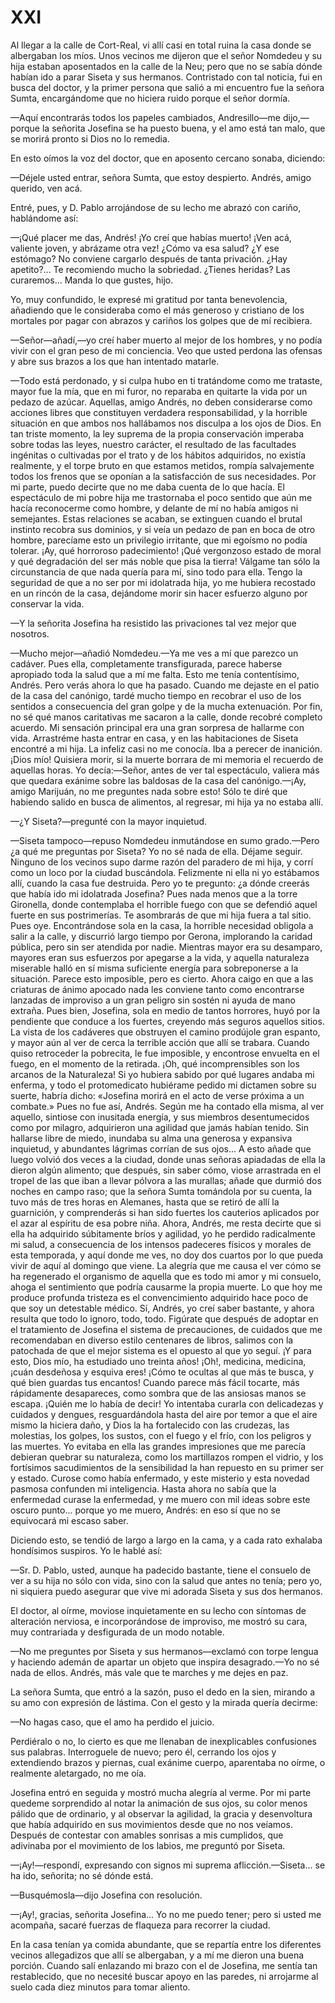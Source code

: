 # XXI

Al llegar a la calle de Cort-Real, vi allí casi en total ruina la casa donde se
albergaban los míos. Unos vecinos me dijeron que el señor Nomdedeu y su hija
estaban aposentados en la calle de la Neu; pero que no se sabía dónde habían
ido a parar Siseta y sus hermanos. Contristado con tal noticia, fui en busca
del doctor, y la primer persona que salió a mi encuentro fue la señora Sumta,
encargándome que no hiciera ruido porque el señor dormía.

—Aquí encontrarás todos los papeles cambiados, Andresillo—me dijo,—porque la
señorita Josefina se ha puesto buena, y el amo está tan malo, que se morirá
pronto si Dios no lo remedia.

En esto oímos la voz del doctor, que en aposento cercano sonaba, diciendo:

—Déjele usted entrar, señora Sumta, que estoy despierto. Andrés, amigo querido,
ven acá.

Entré, pues, y D. Pablo arrojándose de su lecho me abrazó con cariño,
hablándome así:

—¡Qué placer me das, Andrés! ¡Yo creí que habías muerto! ¡Ven acá, valiente
joven, y abrázame otra vez! ¿Cómo va esa salud? ¿Y ese estómago? No conviene
cargarlo después de tanta privación. ¿Hay apetito?... Te recomiendo mucho la
sobriedad. ¿Tienes heridas? Las curaremos... Manda lo que gustes, hijo.

Yo, muy confundido, le expresé mi gratitud por tanta benevolencia, añadiendo
que le consideraba como el más generoso y cristiano de los mortales por pagar
con abrazos y cariños los golpes que de mí recibiera.

—Señor—añadí,—yo creí haber muerto al mejor de los hombres, y no podía vivir
con el gran peso de mi conciencia. Veo que usted perdona las ofensas y abre sus
brazos a los que han intentado matarle.

—Todo está perdonado, y si culpa hubo en ti tratándome como me trataste, mayor
fue la mía, que en mi furor, no reparaba en quitarte la vida por un pedazo de
azúcar. Aquellas, amigo Andrés, no deben considerarse como acciones libres que
constituyen verdadera responsabilidad, y la horrible situación en que ambos nos
hallábamos nos disculpa a los ojos de Dios. En tan triste momento, la ley
suprema de la propia conservación imperaba sobre todas las leyes, nuestro
carácter, el resultado de las facultades ingénitas o cultivadas por el trato
y de los hábitos adquiridos, no existía realmente, y el torpe bruto en que
estamos metidos, rompía salvajemente todos los frenos que se oponían a la
satisfacción de sus necesidades. Por mi parte, puedo decirte que no me daba
cuenta de lo que hacía. El espectáculo de mi pobre hija me trastornaba el poco
sentido que aún me hacía reconocerme como hombre, y delante de mí no había
amigos ni semejantes. Estas relaciones se acaban, se extinguen cuando el brutal
instinto recobra sus dominios, y si veía un pedazo de pan en boca de otro
hombre, parecíame esto un privilegio irritante, que mi egoísmo no podía
tolerar. ¡Ay, qué horroroso padecimiento! ¡Qué vergonzoso estado de moral y qué
degradación del ser más noble que pisa la tierra! Válgame tan sólo la
circunstancia de que nada quería para mí, sino todo para ella. Tengo la
seguridad de que a no ser por mi idolatrada hija, yo me hubiera recostado en un
rincón de la casa, dejándome morir sin hacer esfuerzo alguno por conservar la
vida.

—Y la señorita Josefina ha resistido las privaciones tal vez mejor que
nosotros.

—Mucho mejor—añadió Nomdedeu.—Ya me ves a mí que parezco un cadáver. Pues ella,
completamente transfigurada, parece haberse apropiado toda la salud que a mí me
falta. Esto me tenía contentísimo, Andrés. Pero verás ahora lo que ha pasado.
Cuando me dejaste en el patio de la casa del canónigo, tardé mucho tiempo en
recobrar el uso de los sentidos a consecuencia del gran golpe y de la mucha
extenuación. Por fin, no sé qué manos caritativas me sacaron a la calle, donde
recobré completo acuerdo. Mi sensación principal era una gran sorpresa de
hallarme con vida. Arrastréme hasta entrar en casa, y en las habitaciones de
Siseta encontré a mi hija. La infeliz casi no me conocía. Iba a perecer de
inanición. ¡Dios mío! Quisiera morir, si la muerte borrara de mi memoria el
recuerdo de aquellas horas. Yo decía:—Señor, antes de ver tal espectáculo,
valiera más que quedara exánime sobre las baldosas de la casa del
canónigo.—¡Ay, amigo Marijuán, no me preguntes nada sobre esto! Sólo te diré
que habiendo salido en busca de alimentos, al regresar, mi hija ya no estaba
allí.

—¿Y Siseta?—pregunté con la mayor inquietud.

—Siseta tampoco—repuso Nomdedeu inmutándose en sumo grado.—Pero ¿a qué me
preguntas por Siseta? Yo no sé nada de ella. Déjame seguir. Ninguno de los
vecinos supo darme razón del paradero de mi hija, y corrí como un loco por la
ciudad buscándola. Felizmente ni ella ni yo estábamos allí, cuando la casa fue
destruida. Pero yo te pregunto: ¿a dónde creerás que había ido mi idolatrada
Josefina? Pues nada menos que a la torre Gironella, donde contemplaba el
horrible fuego con que se defendió aquel fuerte en sus postrimerías. Te
asombrarás de que mi hija fuera a tal sitio. Pues oye. Encontrándose sola en la
casa, la horrible necesidad obligola a salir a la calle, y discurrió largo
tiempo por Gerona, implorando la caridad pública, pero sin ser atendida por
nadie. Mientras mayor era su desamparo, mayores eran sus esfuerzos por apegarse
a la vida, y aquella naturaleza miserable halló en sí misma suficiente energía
para sobreponerse a la situación. Parece esto imposible, pero es cierto. Ahora
caigo en que a las criaturas de ánimo apocado nada les conviene tanto como
encontrarse lanzadas de improviso a un gran peligro sin sostén ni ayuda de mano
extraña. Pues bien, Josefina, sola en medio de tantos horrores, huyó por la
pendiente que conduce a los fuertes, creyendo más seguros aquellos sitios. La
vista de los cadáveres que obstruyen el camino prodújole gran espanto, y mayor
aún al ver de cerca la terrible acción que allí se trabara. Cuando quiso
retroceder la pobrecita, le fue imposible, y encontrose envuelta en el fuego,
en el momento de la retirada. ¡Oh, qué incomprensibles son los arcanos de la
Naturaleza! Si yo hubiera sabido por qué lugares andaba mi enferma, y todo el
protomedicato hubiérame pedido mi dictamen sobre su suerte, habría dicho:
«Josefina morirá en el acto de verse próxima a un combate.» Pues no fue así,
Andrés. Según me ha contado ella misma, al ver aquello, sintiose con inusitada
energía, y sus miembros desentumecidos como por milagro, adquirieron una
agilidad que jamás habían tenido. Sin hallarse libre de miedo, inundaba su alma
una generosa y expansiva inquietud, y abundantes lágrimas corrían de sus
ojos... A esto añade que luego volvió dos veces a la ciudad, donde unas señoras
apiadadas de ella la dieron algún alimento; que después, sin saber cómo, viose
arrastrada en el tropel de las que iban a llevar pólvora a las murallas; añade
que durmió dos noches en campo raso; que la señora Sumta tomándola por su
cuenta, la tuvo más de tres horas en Alemanes, hasta que se retiró de allí la
guarnición, y comprenderás si han sido fuertes los cauterios aplicados por el
azar al espíritu de esa pobre niña. Ahora, Andrés, me resta decirte que si ella
ha adquirido súbitamente bríos y agilidad, yo he perdido radicalmente mi salud,
a consecuencia de los intensos padeceres físicos y morales de esta temporada,
y aquí donde me ves, no doy dos cuartos por lo que pueda vivir de aquí al
domingo que viene. La alegría que me causa el ver cómo se ha regenerado el
organismo de aquella que es todo mi amor y mi consuelo, ahoga el sentimiento
que podría causarme la propia muerte. Lo que hoy me produce profunda tristeza
es el convencimiento adquirido hace poco de que soy un detestable médico. Sí,
Andrés, yo creí saber bastante, y ahora resulta que todo lo ignoro, todo, todo.
Figúrate que después de adoptar en el tratamiento de Josefina el sistema de
precauciones, de cuidados que me recomendaban en diverso estilo centenares de
libros, salimos con la patochada de que el mejor sistema es el opuesto al que
yo seguí. ¡Y para esto, Dios mío, ha estudiado uno treinta años! ¡Oh!,
medicina, medicina, ¡cuán desdeñosa y esquiva eres! ¡Cómo te ocultas al que más
te busca, y qué bien guardas tus encantos! Cuando parece más fácil tocarte, más
rápidamente desapareces, como sombra que de las ansiosas manos se escapa.
¡Quién me lo había de decir! Yo intentaba curarla con delicadezas y cuidados
y dengues, resguardándola hasta del aire por temor a que el aire mismo la
hiciera daño, y Dios la ha fortalecido con las crudezas, las molestias, los
golpes, los sustos, con el fuego y el frío, con los peligros y las muertes. Yo
evitaba en ella las grandes impresiones que me parecía debieran quebrar su
naturaleza, como los martillazos rompen el vidrio, y los fortísimos
sacudimientos de la sensibilidad la han repuesto en su primer ser y estado.
Curose como había enfermado, y este misterio y esta novedad pasmosa confunden
mi inteligencia. Hasta ahora no sabía que la enfermedad curase la enfermedad,
y me muero con mil ideas sobre este oscuro punto... porque yo me muero, Andrés:
en eso sí que no se equivocará mi escaso saber.

Diciendo esto, se tendió de largo a largo en la cama, y a cada rato exhalaba
hondísimos suspiros. Yo le hablé así:

—Sr. D. Pablo, usted, aunque ha padecido bastante, tiene el consuelo de ver
a su hija no sólo con vida, sino con la salud que antes no tenía; pero yo, ni
siquiera puedo asegurar que vive mi adorada Siseta y sus dos hermanos.

El doctor, al oírme, moviose inquietamente en su lecho con síntomas de
alteración nerviosa, e incorporándose de improviso, me mostró su cara, muy
contrariada y desfigurada de un modo notable.

—No me preguntes por Siseta y sus hermanos—exclamó con torpe lengua y haciendo
ademán de apartar un objeto que inspira desagrado.—Yo no sé nada de ellos.
Andrés, más vale que te marches y me dejes en paz.

La señora Sumta, que entró a la sazón, puso el dedo en la sien, mirando a su
amo con expresión de lástima. Con el gesto y la mirada quería decirme:

—No hagas caso, que el amo ha perdido el juicio.

Perdiéralo o no, lo cierto es que me llenaban de inexplicables confusiones sus
palabras. Interroguele de nuevo; pero él, cerrando los ojos y extendiendo
brazos y piernas, cual exánime cuerpo, aparentaba no oírme, o realmente
aletargado, no me oía.

Josefina entró en seguida y mostró mucha alegría al verme. Por mi parte quedeme
sorprendido al notar la animación de sus ojos, su color menos pálido que de
ordinario, y al observar la agilidad, la gracia y desenvoltura que había
adquirido en sus movimientos desde que no nos veíamos. Después de contestar con
amables sonrisas a mis cumplidos, que adivinaba por el movimiento de los
labios, me preguntó por Siseta.

—¡Ay!—respondí, expresando con signos mi suprema aflicción.—Siseta... se ha
ido, señorita; no sé dónde está.

—Busquémosla—dijo Josefina con resolución.

—¡Ay!, gracias, señorita Josefina... Yo no me puedo tener; pero si usted me
acompaña, sacaré fuerzas de flaqueza para recorrer la ciudad.

En la casa tenían ya comida abundante, que se repartía entre los diferentes
vecinos allegadizos que allí se albergaban, y a mí me dieron una buena porción.
Cuando salí enlazando mi brazo con el de Josefina, me sentía tan restablecido,
que no necesité buscar apoyo en las paredes, ni arrojarme al suelo cada diez
minutos para tomar aliento.
